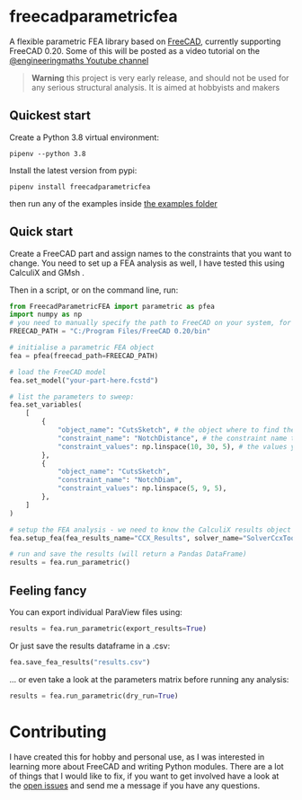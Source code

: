 # freecadparametricfea

 A flexible parametric FEA library based on [FreeCAD](https://www.freecadweb.org/), currently supporting FreeCAD 0.20. Some of this will be posted as a video tutorial on the [@engineeringmaths Youtube channel](https://www.youtube.com/@engineeringmaths)

> **Warning**
> this project is very early release, and should not be used for any serious structural analysis. It is aimed at hobbyists and makers

## Quickest start
Create a Python 3.8 virtual environment:

`pipenv --python 3.8`

Install the latest version from pypi:

`pipenv install freecadparametricfea`

then run any of the examples inside [the examples folder](examples/)

## Quick start

Create a FreeCAD part and assign names to the constraints that you want to change. You need to set up a FEA analysis as well, I have tested this using CalculiX and GMsh .

Then in a script, or on the command line, run:

```python
from FreecadParametricFEA import parametric as pfea
import numpy as np
# you need to manually specify the path to FreeCAD on your system, for now:
FREECAD_PATH = "C:/Program Files/FreeCAD 0.20/bin"

# initialise a parametric FEA object
fea = pfea(freecad_path=FREECAD_PATH)

# load the FreeCAD model
fea.set_model("your-part-here.fcstd")

# list the parameters to sweep:
fea.set_variables(
    [
        {
            "object_name": "CutsSketch", # the object where to find the constraint
            "constraint_name": "NotchDistance", # the constraint name that you assigned 
            "constraint_values": np.linspace(10, 30, 5), # the values you want to check
        },
        {
            "object_name": "CutsSketch",
            "constraint_name": "NotchDiam",
            "constraint_values": np.linspace(5, 9, 5),
        },
    ]
)

# setup the FEA analysis - we need to know the CalculiX results object and the solver name
fea.setup_fea(fea_results_name="CCX_Results", solver_name="SolverCcxTools")

# run and save the results (will return a Pandas DataFrame)
results = fea.run_parametric()
```

## Feeling fancy

You can export individual ParaView files using:

```python
results = fea.run_parametric(export_results=True)
```

Or just save the results dataframe in a .csv:

```python
fea.save_fea_results("results.csv")
```

... or even take a look at the parameters matrix before running any analysis:

```python
results = fea.run_parametric(dry_run=True)
```

# Contributing
I have created this for hobby and personal use, as I was interested in learning more about FreeCAD and writing Python modules. There are a lot of things that I would like to fix, if you want to get involved have a look at the [open issues](https://github.com/da-crivelli/freecad-parametric-fea/issues/) and send me a message if you have any questions.


